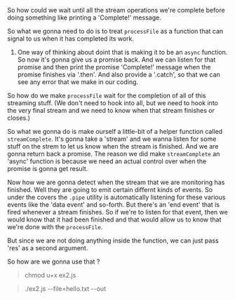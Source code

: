 So how could we wait until all the stream operations we're complete before doing something like printing a 'Complete!' message.

So what we gonna need to do is to treat `processFile` as a function that can signal to us when it has completed its work.
1. One way of thinking about doint that is making it to be an `async` function. So now it's gonna give us a promise back. And we can listen for that promise and then print the promise 'Complete!' message when the promise finishes via '.then'. And also provide a '.catch', so that we can see any error that we make in our coding.

<!--
  if (args.help) {
      printHelp();
  } else if (
      args.in ||
      args._.includes('-')
  ) {
      processFile(process.stdin)
        .catch(error);;
  } else if (args.file) {
      let filePath = path.resolve(BASE_PATH, args.file);
      let stream = fs.createReadStream(filePath);
      processFile(stream)
        .then(function() {
            console.log("Complete!");
        })
        .catch(error);
  } else {
      error('Incorrect usage.', true);
  }

  async function processFile(incomingStream) {
      ...
  }
-->

So how do we make `processFile` wait for the completion of all of this streaming stuff. (We don't need to hook into all, but we need to hook into the very final stream and we need to know when that stream finishes or closes.)

So what we gonna do is make ourself a little-bit of a helper function called `streamComplete`. It's gonna take a 'stream' and we wanna listen for some stuff on the strem to let us know when the stream is finished. And we are gonna return back a promise. The reason we did make `streamComplete` an 'async' function is because we need an actual control over when the promise is gonna get result.

Now how we are gonna detect when the stream that we are monitoring has finished. Well they are going to emit certain differnt kinds of events. So under the covers the `.pipe` utility is automatically listening for these various events like the 'data event' and so-forth. But there's an 'end event' that is fired whenever a stream finishes. So if we're to listen for that event, then we would know that it had been finished and that would allow us to know that we're done with the `processFile`.   

<!--
  function streamComplete(stream) {
      return new Promise(function c(res) {
          stream.on('end', function() {
              res();
          });
      });
  }
-->

<!-- call to 'res' to signal that the stream have reached its end event. -->

But since we are not doing anything inside the function, we can just pass 'res' as a second argument.

<!--
  function streamComplete(stream) {
      return new Promise(function c(res) {
          stream.on('end', res);
      });
  }
-->

So how are we gonna use that ?

<!--
  async function processFile(incomingStream) {
      let outStream = incomingStream;

      if (args.uncompress) {
          let gUnzipStream = zlib.createGunzip();
          outStream = outStream.pipe(gUnzipStream);
      }

      const upperStream = new Transform({
          transform(chunk, encoding, cb) {
              this.push(chunk.toString().toUpperCase());
              cb();
          }
      });

      outStream = outStream.pipe(upperStream);

      if (args.compress) {
          let gzipStream = zlib.createGzip();
          outStream = outStream.pipe(gzipStream);
          OUTFILE = `${OUTFILE}.gz`
      }

      let targetStream;

      if (args.out) {
          targetStream = process.stdout;
      } else {
          // make a file system stream to dump the contents from the stream into another file
          targetStream = fs.createWriteStream(OUTFILE);
      }

      outStream.pipe(targetStream);

      await
  }
-->

<!-- TERMINAL -->
> chmod u+x ex2.js

<!-- TERMINAL -->
> ./ex2.js --file=hello.txt --out

<!--
  OUTPUT
    args:  { _: [],
    help: false,
    in: false,
    out: true,
    compress: false,
    uncompress: false,
    file: 'hello.txt' }
    13 - JAN OBLAK
    24 - TIMOTHY FOSU-MENSAH
    4 - SERGIO RAMOS
    17 - JÉRÔME BOATENG
    27 - DAVID ALABA
    6 - PAUL POGBA
    10 - THIAGO ALCÂNTARA
    14 - RADJA NAINGGOLAN
    11 - GARETH BALE
    9 - MAURO ICARDI
    7 - SON HEUNG-MIN
    Complete!
-->
